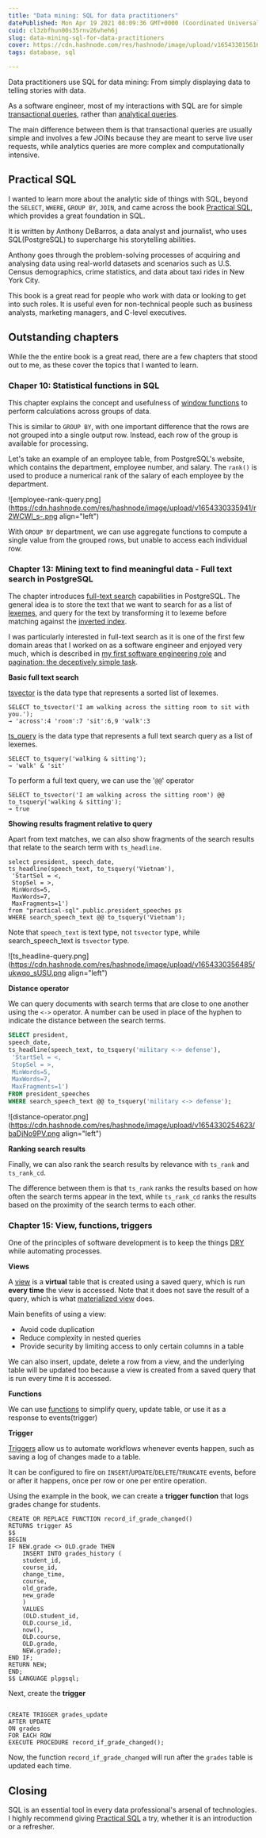 ```yaml
---
title: "Data mining: SQL for data practitioners"
datePublished: Mon Apr 19 2021 08:09:36 GMT+0000 (Coordinated Universal Time)
cuid: cl3zbfhun00s35rnv26vheh6j
slug: data-mining-sql-for-data-practitioners
cover: https://cdn.hashnode.com/res/hashnode/image/upload/v1654330156162/DOjWwXjHm.png
tags: database, sql

---
```


Data practitioners use SQL for data mining: From simply displaying data to telling stories with data.

As a software engineer, most of my interactions with SQL are for simple [transactional queries](https://en.wikipedia.org/wiki/Online_transaction_processing), rather than [analytical queries](https://en.wikipedia.org/wiki/Online_analytical_processing).

The main difference between them is that transactional queries are usually simple and involves a few JOINs because they are meant to serve live user requests, while analytics queries are more complex and computationally intensive.

## Practical SQL

I wanted to learn more about the analytic side of things with SQL, beyond the `SELECT`, `WHERE`, `GROUP BY`, `JOIN`, and came across the book [Practical SQL](https://www.amazon.sg/Practical-Sql-Beginners-Guide-Storytelling/dp/1593278276), which provides a great foundation in SQL.

It is written by Anthony DeBarros, a data analyst and journalist, who uses SQL(PostgreSQL) to supercharge his storytelling abilities.

Anthony goes through the problem-solving processes of acquiring and analysing data using real-world datasets and scenarios such as U.S. Census demographics, crime statistics, and data about taxi rides in New York City.

This book is a great read for people who work with data or looking to get into such roles. It is useful even for non-technical people such as business analysts, marketing managers, and C-level executives.

## Outstanding chapters

While the the entire book is a great read, there are a few chapters that stood out to me, as these cover the topics that I wanted to learn.

### Chaper 10: Statistical functions in SQL

This chapter explains the concept and usefulness of [window functions](https://www.postgresql.org/docs/current/tutorial-window.html) to perform calculations across groups of data.

This is similar to `GROUP BY`, with one important difference that the rows are not grouped into a single output row. Instead, each row of the group is available for processing.

Let's take an example of an employee table, from PostgreSQL's website, which contains the department, employee number, and salary. The `rank()` is used to produce a numerical rank of the salary of each employee by the department.


![employee-rank-query.png](https://cdn.hashnode.com/res/hashnode/image/upload/v1654330335941/r2WCWl_s-.png align="left")

With `GROUP BY` department, we can use aggregate functions to compute a single value from the grouped rows, but unable to access each individual row.

### Chapter 13: Mining text to find meaningful data - Full text search in PostgreSQL

The chapter introduces [full-text search](https://en.wikipedia.org/wiki/Full-text_search) capabilities in PostgreSQL. The general idea is to store the text that we want to search for as a list of [lexemes](https://en.wikipedia.org/wiki/Lexeme), and query for the text by transforming it to lexeme before matching against the [inverted index](https://en.wikipedia.org/wiki/Inverted_index).

I was particularly interested in full-text search as it is one of the first few domain areas that I worked on as a software engineer and enjoyed very much, which is described in [my first software engineering role](https://www.yaphc.com/first-software-engineering-role-review) and [pagination: the deceptively simple task](https://www.yaphc.com/pagination-deceptively-simple-task).

**Basic full text search**

[tsvector](https://www.postgresql.org/docs/current/datatype-textsearch.html) is the data type that represents a sorted list of lexemes.

```
SELECT to_tsvector('I am walking across the sitting room to sit with you.');
→ 'across':4 'room':7 'sit':6,9 'walk':3
```

[ts_query](https://www.postgresql.org/docs/current/datatype-textsearch.html) is the data type that represents a full text search query as a list of lexemes.

```
SELECT to_tsquery('walking & sitting');
→ 'walk' & 'sit'
```

To perform a full text query, we can use the '`@@`' operator

```
SELECT to_tsvector('I am walking across the sitting room') @@ to_tsquery('walking & sitting');
→ true
```

**Showing results fragment relative to query**

Apart from text matches, we can also show fragments of the search results that relate to the search term with `ts_headline`.

```
select president, speech_date,
ts_headline(speech_text, to_tsquery('Vietnam'),
 'StartSel = <,
 StopSel = >,
 MinWords=5,
 MaxWords=7,
 MaxFragments=1')
from "practical-sql".public.president_speeches ps
WHERE search_speech_text @@ to_tsquery('Vietnam');
```

Note that `speech_text` is text type, not `tsvector` type, while search_speech_text is `tsvector` type.


![ts_headline-query.png](https://cdn.hashnode.com/res/hashnode/image/upload/v1654330356485/ukwqo_sUSU.png align="left")

**Distance operator**

We can query documents with search terms that are close to one another using the `<->` operator. A number can be used in place of the hyphen to indicate the distance between the search terms.

```sql
SELECT president,
speech_date,
ts_headline(speech_text, to_tsquery('military <-> defense'),
 'StartSel = <,
 StopSel = >,
 MinWords=5,
 MaxWords=7,
 MaxFragments=1')
FROM president_speeches
WHERE search_speech_text @@ to_tsquery('military <-> defense');
```


![distance-operator.png](https://cdn.hashnode.com/res/hashnode/image/upload/v1654330254623/baDjNo9PV.png align="left")

**Ranking search results**

Finally, we can also rank the search results by relevance with `ts_rank` and `ts_rank_cd`.

The difference between them is that `ts_rank` ranks the results based on how often the search terms appear in the text, while `ts_rank_cd` ranks the results based on the proximity of the search terms to each other.

### Chapter 15: View, functions, triggers

One of the principles of software development is to keep the things [DRY](https://en.wikipedia.org/wiki/Don%27t_repeat_yourself) while automating processes.

**Views**

A [view](https://www.postgresql.org/docs/current/sql-createview.html) is a **virtual** table that is created using a saved query, which is run **every time** the view is accessed. Note that it does not save the result of a query, which is what [materialized view](https://www.postgresql.org/docs/current/rules-materializedviews.html) does.

Main benefits of using a view:

-   Avoid code duplication
-   Reduce complexity in nested queries
-   Provide security by limiting access to only certain columns in a table

We can also insert, update, delete a row from a view, and the underlying table will be updated too because a view is created from a saved query that is run every time it is accessed.

**Functions**

We can use [functions](https://www.postgresql.org/docs/current/sql-createfunction.html) to simplify query, update table, or use it as a response to events(trigger)

**Trigger**

[Triggers](https://www.postgresql.org/docs/current/sql-createtrigger.html) allow us to automate workflows whenever events happen, such as saving a log of changes made to a table.

It can be configured to fire on `INSERT`/`UPDATE`/`DELETE`/`TRUNCATE` events, before or after it happens, once per row or one per entire operation.

Using the example in the book, we can create a **trigger function** that logs grades change for students.

```
CREATE OR REPLACE FUNCTION record_if_grade_changed()
RETURNS trigger AS
$$
BEGIN
IF NEW.grade <> OLD.grade THEN
	INSERT INTO grades_history (
	student_id,
	course_id,
	change_time,
	course,
	old_grade,
	new_grade
	)
	VALUES
	(OLD.student_id,
	OLD.course_id,
	now(),
	OLD.course,
	OLD.grade,
	NEW.grade);
END IF;
RETURN NEW;
END;
$$ LANGUAGE plpgsql;
```

Next, create the **trigger**

```

CREATE TRIGGER grades_update
AFTER UPDATE
ON grades
FOR EACH ROW
EXECUTE PROCEDURE record_if_grade_changed();
```

Now, the function `record_if_grade_changed` will run after the `grades` table is updated each time.

## Closing

SQL is an essential tool in every data professional's arsenal of technologies. I highly recommend giving [Practical SQL](https://www.amazon.sg/Practical-Sql-Beginners-Guide-Storytelling/dp/1593278276) a try, whether it is an introduction or a refresher.